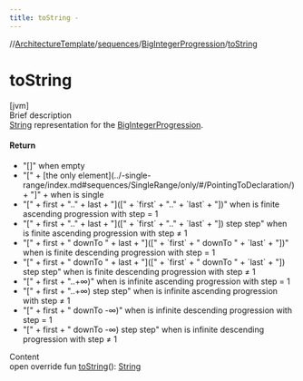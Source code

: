 ```yaml
---
title: toString -
---
```

//[ArchitectureTemplate](../../index.md)/[sequences](../index.md)/[BigIntegerProgression](index.md)/[toString](to-string.md)



# toString  
[jvm]  
Brief description  
[String](https://kotlinlang.org/api/latest/jvm/stdlib/kotlin.text/index.html) representation for the [BigIntegerProgression](index.md).  
  


#### Return  
<ul><li>"[]" when empty</li><li>"[" + [the only element](../-single-range/index.md#sequences/SingleRange/only/#/PointingToDeclaration/) + "]" + when is single</li><li>"[" + first + ".." + last + "]([" + `first` + ".." + `last` + "])" when is finite ascending progression with step = 1</li><li>"[" + first + ".." + last + "]([" + `first` + ".." + `last` + "]) step step" when is finite ascending progression with step ≠ 1</li><li>"[" + first + " downTo " + last + "]([" + `first` + " downTo " + `last` + "])" when is finite descending progression with step = 1</li><li>"[" + first + " downTo " + last + "]([" + `first` + " downTo " + `last` + "]) step step" when is finite descending progression with step ≠ 1</li><li>"[" + first + "..+∞)" when is infinite ascending progression with step = 1</li><li>"[" + first + "..+∞) step step" when is infinite ascending progression with step ≠ 1</li><li>"[" + first + " downTo -∞)" when is infinite descending progression with step = 1</li><li>"[" + first + " downTo -∞) step step" when is infinite descending progression with step ≠ 1</li></ul>  
  
  
Content  
open override fun [toString](to-string.md)(): [String](https://kotlinlang.org/api/latest/jvm/stdlib/kotlin/-string/index.html)  



